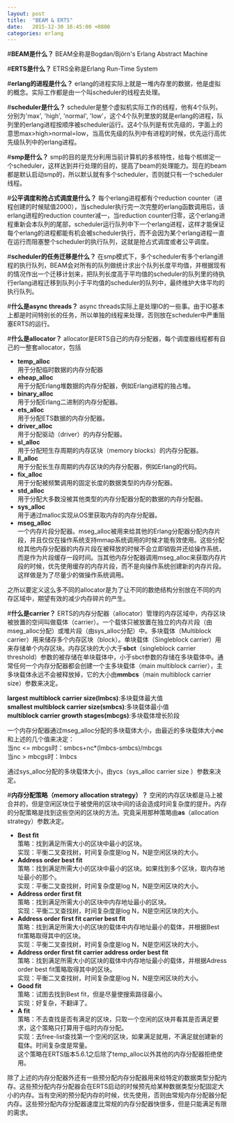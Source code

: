 ```yaml
---
layout: post
title:  "BEAM & ERTS"
date:   2015-12-30 16:45:00 +0800
categories: erlang
---
```


#**BEAM是什么？**
BEAM全称是Bogdan/Björn's Erlang Abstract Machine

#**ERTS是什么？**
ETRS全称是Erlang Run-Time System

#**erlang的进程是什么？**
erlang的进程实际上就是一堆内存里的数据，他是虚拟的概念。实际工作都是由一个叫scheduler的线程去处理。

#**scheduler是什么？**
scheduler是整个虚拟机实际工作的线程，他有4个队列，分别为'max', 'high', 'normal', 'low'，这个4个队列里放的就是erlang的进程，队列里的erlang进程按顺序被scheduler运行。这4个队列是有优先级的，字面上的意思max>high>normal=low，当高优先级的队列中有进程的时候，优先运行高优先级队列中的erlang进程。

#**smp是什么？**
smp的目的是充分利用当前计算机的多核特性，给每个核绑定一个scheduler，这样达到并行处理的目的，提高了beam的处理能力。现在的beam都是默认启动smp的，所以默认就有多个scheduler，否则就只有一个scheduler线程。

#**公平调度和抢占式调度是什么？**
每个erlang进程都有个reduction counter（进程创建的时候赋值2000），当scheduler执行完一次完整的erlang函数调用后，该erlang进程的reduction counter减一，当reduction counter归零，这个erlang进程重新会本队列的尾部，scheduler运行队列中下一个erlang进程，这样才能保证每个erlang的进程都能有机会被scheduler执行，而不会因为某个erlang进程一直在运行而阻塞整个scheduler的执行队列，这就是抢占式调度或者公平调度。

#**scheduler的任务迁移是什么？**
在smp模式下，多个scheduler有多个erlang进程的执行队列，BEAM会对所有的队列做统计求出个队列长度平均值，并根据现有的情况作出一个迁移计划来，把队列长度高于平均值的scheduler的队列里的待执行erlang进程迁移到队列小于平均值的scheduler的队列中，最终维护大体平均的执行队列。

#**什么是async threads？**
async threads实际上是处理IO的一些事。由于IO基本上都是时间特别长的任务，所以单独的线程来处理，否则放在scheduler中严重阻塞ERTS的运行。

#**什么是allocator？**
allocator是ERTS自己的内存分配器，每个调度器线程都有自己的一整套allocator，包括

* **temp_alloc**  
    用于分配临时数据的内存分配器
* **eheap_alloc**  
    用于分配Erlang堆数据的内存分配器，例如Erlang进程的独占堆。
* **binary_alloc**  
    用于分配Erlang二进制的内存分配器。
* **ets_alloc**  
    用于分配ETS数据的内存分配器。
* **driver_alloc**  
    用于分配驱动（driver）的内存分配器。
* **sl_alloc**  
    用于分配短生存周期的内存区块（memory blocks）的内存分配器。
* **ll_alloc**  
    用于分配长生存周期的内存区块的内存分配器，例如Erlang的代码。
* **fix_alloc**  
    用于分配被频繁调用的固定长度的数据类型的内存分配器。
* **std_alloc**  
    用于分配大多数没被其他类型的内存分配器分配的数据的内存分配器。
* **sys_alloc**  
    用于通过malloc实现从OS里获取内存的内存分配器。
* **mseg_alloc**  
    一个内存片段分配器。mseg_alloc被用来给其他的Erlang分配器分配内存片段，并且仅仅在操作系统支持mmap系统调用的时候才能有效使用。这些分配给其他内存分配器的内存片段在被释放的时候不会立即销毁并还给操作系统，而是作为片段缓存一段时间。当其他内存分配器调用mseg_alloc来获取内存片段的时候，优先使用缓存的内存片段，而不是向操作系统创建新的内存片段。这样做是为了尽量少的做操作系统调用。

之所以要定义这么多不同的allocator是为了让不同的数绝结构分别放在不同的内存区域中，期望有效的减少内存碎片的产生。

#**什么是carrier？**
ERTS的内存分配器（allocator）管理的内存区域中，内存区块被放置的空间叫做载体（carrier）。一个载体只被放置在独立的内存片段（由mseg_alloc分配）或堆片段（由sys_alloc分配）中。多块载体（Multiblock carrier）用来储存多个内存区块（block）。单块载体（Singleblock carrier）用来存储单个内存区块。内存区块的大小大于**sbct**（singleblock carrier threshold）参数的被存储在单块载体中，小于sbct参数的存储在多块载体中。通常任何一个内存分配器都会创建一个主多块载体（main multiblock carrier），主多块载体永远不会被释放掉，它的大小由**mmbcs**（main multiblock carrier size）参数来决定。

**largest multiblock carrier size(lmbcs)**:多块载体最大值  
**smallest multiblock carrier size(smbcs)**:多块载体最小值  
**multiblock carrier growth stages(mbcgs)**:多块载体增长阶段  

一个内存分配器通过mseg_alloc分配的多块载体大小，由最近的多块载体大小**nc**和上述的几个值来决定：  
当nc <= mbcgs时：smbcs+nc*(lmbcs-smbcs)/mbcgs  
当nc > mbcgs时：lmbcs  

通过sys_alloc分配的多块载体大小，由ycs（sys_alloc carrier size ）参数来决定。

#**内存分配策略（memory allocation strategy）？**
空闲的内存区块都是马上被合并的，但是空闲区块位于被使用的区块中间的话会造成时间复杂度的提升。内存的分配策略是找到这些空闲的区块的方法。究竟采用那种策略由**as**（allocation strategy）参数决定。

* **Best fit**  
    策略：找到满足所需大小的区块中最小的区块。  
    实现：平衡二叉查找树，时间复杂度是log N，N是空闲区块的大小。
* **Address order best fit**  
    策略：找到满足所需大小的区块中最小的区块。如果找到多个区块，取内存地址最小的那个。  
    实现：平衡二叉查找树，时间复杂度是log N，N是空闲区块的大小。
* **Address order first fit**  
    策略：找到满足所需大小的区块中内存地址最小的区块。  
    实现：平衡二叉查找树，时间复杂度是log N，N是空闲区块的大小。
* **Address order first fit carrier best fit**  
    策略：找到满足所需大小的区块的载体中内存地址最小的载体，并根据Best fit策略取得其中的区块。  
    实现：平衡二叉查找树，时间复杂度是log N，N是空闲区块的大小。
* **Address order first fit carrier address order best fit**  
    策略：找到满足所需大小的区块的载体中内存地址最小的载体，并根据Adress order best fit策略取得其中的区块。  
    实现：平衡二叉查找树，时间复杂度是log N，N是空闲区块的大小。
* **Good fit**  
    策略：试图去找到Best fit，但是尽量使搜索路径最小。  
    实现：好复杂，不翻译了。
* **A fit**  
    策略：不去查找是否有满足的区块，只取一个空闲的区块并看其是否满足要求，这个策略只打算用于临时内存分配。  
    实现：去free-list查找第一个空闲的区块，如果满足就用，不满足就创建新的载体。时间复杂度是常量。  
    这个策略在ERTS版本5.6.1之后除了temp_alloc以外其他的内存分配器拒绝使用。  

除了上述的内存分配器外还有一些预分配内存分配器用来给特定的数据类型分配内存。这些预分配内存分配器会在ERTS启动的时候预先给某种数据类型分配固定大小的内存。当有空闲的预分配内存的时候，优先使用，否则由常规内存分配器分配内存。这些预分配内存分配器速度比常规的内存分配器快很多，但是只能满足有限的需求。
